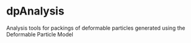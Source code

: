 # dpAnalysis
Analysis tools for packings of deformable particles generated using the Deformable Particle Model
